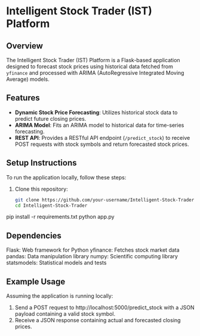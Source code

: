 # Intelligent Stock Trader (IST) Platform

## Overview

The Intelligent Stock Trader (IST) Platform is a Flask-based application designed to forecast stock prices using historical data fetched from `yfinance` and processed with ARIMA (AutoRegressive Integrated Moving Average) models.

## Features

- **Dynamic Stock Price Forecasting**: Utilizes historical stock data to predict future closing prices.
- **ARIMA Model**: Fits an ARIMA model to historical data for time-series forecasting.
- **REST API**: Provides a RESTful API endpoint (`/predict_stock`) to receive POST requests with stock symbols and return forecasted stock prices.

## Setup Instructions

To run the application locally, follow these steps:

1. Clone this repository:
   ```bash
   git clone https://github.com/your-username/Intelligent-Stock-Trader.git
   cd Intelligent-Stock-Trader
pip install -r requirements.txt
python app.py

## Dependencies

Flask: Web framework for Python
yfinance: Fetches stock market data
pandas: Data manipulation library
numpy: Scientific computing library
statsmodels: Statistical models and tests

## Example Usage

Assuming the application is running locally:

1. Send a POST request to http://localhost:5000/predict_stock with a JSON payload containing a valid stock symbol.
2. Receive a JSON response containing actual and forecasted closing prices.
